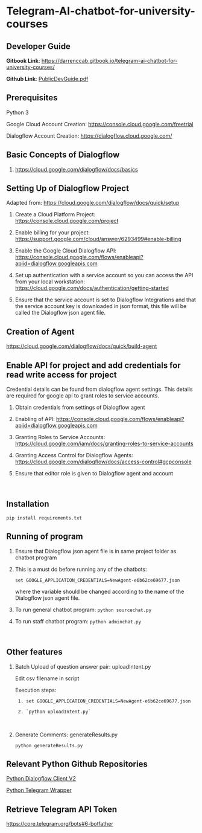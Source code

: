 # Telegram-AI-chatbot-for-university-courses

## Developer Guide

**Gitbook Link**: https://darrenccab.gitbook.io/telegram-ai-chatbot-for-university-courses/

**Github Link**: [PublicDevGuide.pdf](https://github.com/darren-ccab/Telegram-AI-chatbot-for-university-courses/blob/master/PublicDevGuide.pdf)

## Prerequisites

Python 3

Google Cloud Account Creation: https://console.cloud.google.com/freetrial

Dialogflow Account Creation: https://dialogflow.cloud.google.com/

## Basic Concepts of Dialogflow

1.	https://cloud.google.com/dialogflow/docs/basics

## Setting Up of Dialogflow Project

Adapted from: https://cloud.google.com/dialogflow/docs/quick/setup


1. Create a Cloud Platform Project: https://console.cloud.google.com/project

2. Enable billing for your project: https://support.google.com/cloud/answer/6293499#enable-billing

3. Enable the Google Cloud Dialogflow API: https://console.cloud.google.com/flows/enableapi?apiid=dialogflow.googleapis.com

4. Set up authentication with a service account so you can access the API from your local workstation: https://cloud.google.com/docs/authentication/getting-started

5. Ensure that the service account is set to Dialogflow Integrations and that the service account key is downloaded in json format, this file will be called the Dialogflow json agent file.


Creation of Agent
----------------

https://cloud.google.com/dialogflow/docs/quick/build-agent



Enable API for project and add credentials for read write access for project
----------------
Credential details can be found from dialogflow agent settings. This details are required for google api to grant roles to service accounts.

1.	Obtain credentials from settings of Dialogflow agent

2.	Enabling of API:
https://console.cloud.google.com/flows/enableapi?apiid=dialogflow.googleapis.com

3.	Granting Roles to Service Accounts: 
https://cloud.google.com/iam/docs/granting-roles-to-service-accounts
4.	Granting Access Control for Dialogflow Agents:
https://cloud.google.com/dialogflow/docs/access-control#gcpconsole

5.	Ensure that editor role is given to Dialogflow agent and account

<br />

Installation
---------------

`pip install requirements.txt`



Running of program
----------------

1.	Ensure that Dialogflow json agent file is in same project folder as chatbot program

2.	This is a must do before running any of the chatbots:

      `set GOOGLE_APPLICATION_CREDENTIALS=NewAgent-e6b62ce69677.json`

      where the variable should be changed according to the name of the Dialogflow json agent file.

3.	To run general chatbot program: `python sourcechat.py`

4.	To run staff chatbot program: `python adminchat.py`


<br />

Other features
--------------

1. Batch Upload of question answer pair: uploadIntent.py

      Edit csv filename in script

      Execution steps:

        1. set GOOGLE_APPLICATION_CREDENTIALS=NewAgent-e6b62ce69677.json

        2. `python uploadIntent.py`

<br />

2. Generate Comments: generateResults.py

      `python generateResults.py`

Relevant Python Github Repositories
------------------------------------
[Python Dialogflow Client V2](https://github.com/googleapis/dialogflow-python-client-v2)

[Python Telegram Wrapper](https://github.com/python-telegram-bot/python-telegram-bot)
      
      
Retrieve Telegram API Token
---------------------------
https://core.telegram.org/bots#6-botfather
